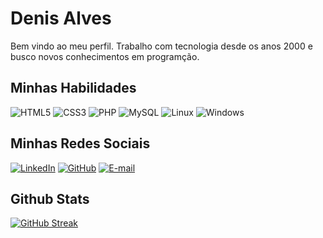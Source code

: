 #  Denis Alves
Bem vindo ao meu perfil. Trabalho com tecnologia desde os anos 2000 e busco novos conhecimentos em programção.

## Minhas Habilidades
![HTML5](https://img.shields.io/badge/HTML5-000?style=for-the-badge&logo=html5)
![CSS3](https://img.shields.io/badge/CSS3-000?style=for-the-badge&logo=css3&logoColor=264CE4)
![PHP](https://img.shields.io/badge/PHP-000?style=for-the-badge&logo=php&logoColor=777884)
![MySQL](https://img.shields.io/badge/MySQL-000?style=for-the-badge&logo=mysql&logoColor=005C84)
![Linux](https://img.shields.io/badge/Linux-000?style=for-the-badge&logo=linux&logoColor=FCC624)
![Windows](https://img.shields.io/badge/Windows-000?style=for-the-badge&logo=windows&logoColor=2CA5E0)

## Minhas Redes Sociais
[![LinkedIn](https://img.shields.io/badge/LinkedIn-000?style=for-the-badge&logo=linkedin&logoColor=0E76A8)](https://www.linkedin.com/in/denis-alves-1840b215/)
[![GitHub](https://img.shields.io/badge/GitHbt-000?style=for-the-badge&logo=github&logoColor=white)](+https://github.com/denisinfrabh)
[![E-mail](https://img.shields.io/badge/-Email-000?style=for-the-badge&logo=microsoft-outlook&logoColor=007BFF)](mailto:denisalvesbh@gmail.com)

## Github Stats
[![GitHub Streak](https://streak-stats.demolab.com/?user=denisalvesbh&theme=bear&background=000&border=30A3DC&dates=FFF)](https://git.io/streak-stats)
